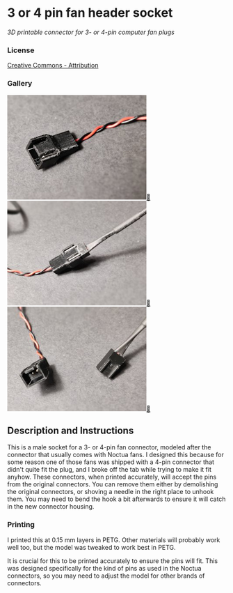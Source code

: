 # 3 or 4 pin fan header socket
*3D printable connector for 3- or 4-pin computer fan plugs*

### License
[Creative Commons - Attribution](https://creativecommons.org/licenses/by/4.0/)

### Gallery

![Photo 1](thumbs/photo1.jpg)[🔎](images/photo1.jpg) ![Photo 2](thumbs/photo2.jpg)[🔎](images/photo2.jpg) ![Photo 3](thumbs/photo3.jpg)[🔎](images/photo3.jpg)


## Description and Instructions

This is a male socket for a 3- or 4-pin fan connector, modeled after the connector that usually comes with Noctua fans. I designed this because for some reason one of those fans was shipped with a 4-pin connector that didn't quite fit the plug, and I broke off the tab while trying to make it fit anyhow.
These connectors, when printed accurately, will accept the pins from the original connectors. You can remove them either by demolishing the original connectors, or shoving a needle in the right place to unhook them. You may need to bend the hook a bit afterwards to ensure it will catch in the new connector housing.


### Printing

I printed this at 0.15 mm layers in PETG. Other materials will probably work well too, but the model was tweaked to work best in PETG.

It is crucial for this to be printed accurately to ensure the pins will fit. This was designed specifically for the kind of pins as used in the Noctua connectors, so you may need to adjust the model for other brands of connectors.
